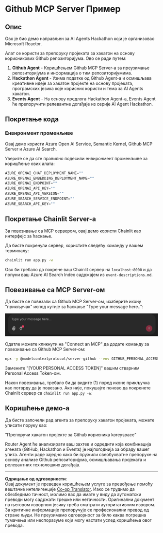 <!--
CO_OP_TRANSLATOR_METADATA:
{
  "original_hash": "9bf0395cbc541ce8db2a9699c8678dfc",
  "translation_date": "2025-08-30T10:29:35+00:00",
  "source_file": "11-agentic-protocols/code_samples/github-mcp/README.md",
  "language_code": "sr"
}
-->
# Github MCP Server Пример

## Опис

Ово је био демо направљен за AI Agents Hackathon који је организовао Microsoft Reactor.

Алат се користи за препоруку пројеката за хакатон на основу корисникових Github репозиторијума.
Ово се ради путем:

1. **Github Agent** - Коришћењем Github MCP Server-а за преузимање репозиторијума и информација о тим репозиторијумима.
2. **Hackathon Agent** - Узима податке од Github Agent-а и осмишљава креативне идеје за хакатон пројекте на основу пројеката, програмских језика које корисник користи и тема за AI Agents хакатон.
3. **Events Agent** - На основу предлога Hackathon Agent-а, Events Agent ће препоручити релевантне догађаје из серије AI Agent Hackathon.

## Покретање кода 

### Енвиронмент променљиве

Овај демо користи Azure Open AI Service, Semantic Kernel, Github MCP Server и Azure AI Search.

Уверите се да сте правилно подесили енвиронмент променљиве за коришћење ових алата:

```python
AZURE_OPENAI_CHAT_DEPLOYMENT_NAME=""
AZURE_OPENAI_EMBEDDING_DEPLOYMENT_NAME=""
AZURE_OPENAI_ENDPOINT=""
AZURE_OPENAI_API_KEY=""
AZURE_OPENAI_API_VERSION=""
AZURE_SEARCH_SERVICE_ENDPOINT=""
AZURE_SEARCH_API_KEY=""
``` 

## Покретање Chainlit Server-а

За повезивање са MCP сервером, овај демо користи Chainlit као интерфејс за ћаскање.

Да бисте покренули сервер, користите следећу команду у вашем терминалу:

```bash
chainlit run app.py -w
```

Ово би требало да покрене ваш Chainlit сервер на `localhost:8000` и да попуни ваш Azure AI Search Index садржајем из `event-descriptions.md`.

## Повезивање са MCP Server-ом

Да бисте се повезали са Github MCP Server-ом, изаберите икону "прикључак" испод кутије за ћаскање "Type your message here..":

![MCP Connect](../../../../../translated_images/mcp-chainlit-1.7ed66d648e3cfb28f1ea5f320b91e4404df4a24a0f236ce3de999666621f1cfc.sr.png)

Одатле можете кликнути на "Connect an MCP" да додате команду за повезивање са Github MCP Server-ом:

```bash
npx -y @modelcontextprotocol/server-github --env GITHUB_PERSONAL_ACCESS_TOKEN=[YOUR PERSONAL ACCESS TOKEN]
```

Замените "[YOUR PERSONAL ACCESS TOKEN]" вашим стварним Personal Access Token-ом.

Након повезивања, требало би да видите (1) поред иконе прикључка као потврду да је повезано. Ако није, покушајте поново да покренете Chainlit сервер са `chainlit run app.py -w`.

## Коришћење демо-а 

Да бисте започели рад агента за препоруку хакатон пројеката, можете уписати поруку као:

"Препоручи хакатон пројекте за Github корисника koreyspace"

Router Agent ће анализирати ваш захтев и одредити која комбинација агената (GitHub, Hackathon и Events) је најпогоднија за обраду вашег упита. Агенти раде заједно како би пружили свеобухватне препоруке на основу анализе Github репозиторијума, осмишљавања пројеката и релевантних технолошких догађаја.

---

**Одрицање од одговорности**:  
Овај документ је преведен коришћењем услуге за превођење помоћу вештачке интелигенције [Co-op Translator](https://github.com/Azure/co-op-translator). Иако се трудимо да обезбедимо тачност, молимо вас да имате у виду да аутоматски преводи могу садржати грешке или нетачности. Оригинални документ на његовом изворном језику треба сматрати ауторитативним извором. За критичне информације препоручује се професионални превод од стране људи. Не преузимамо одговорност за било каква погрешна тумачења или неспоразуме који могу настати услед коришћења овог превода.